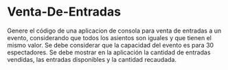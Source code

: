 # Venta-De-Entradas

Genere el código de una aplicacion  de consola para venta de entradas a un evento, considerando que todos los asientos son iguales y que tienen el mismo valor. 
Se debe considerar que la capacidad del evento es para 30 espectadores. Se debe mostrar en la aplicación la cantidad de entradas vendidas, 
las entradas disponibles y la cantidad recaudada.
